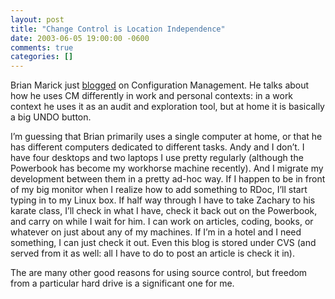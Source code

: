```yaml
---
layout: post
title: "Change Control is Location Independence"
date: 2003-06-05 19:00:00 -0600
comments: true
categories: []
---
```


Brian Marick just <a
href="http://www.testing.com/cgi-bin/blog/2003/06/05#cvs">blogged</a> on
Configuration Management. He talks about how he uses CM differently in
work and personal contexts: in a work context he uses it as an audit
and exploration tool, but at home it is basically a big UNDO button.


I’m guessing that Brian primarily uses a single computer at home, or
that he has different computers dedicated to different tasks. Andy and
I don’t. I have four desktops and two laptops I use pretty regularly
(although the Powerbook has become my workhorse machine recently). And
I migrate my development between them in a pretty ad-hoc way. If I
happen to be in front of my big monitor when I realize how to add
something to RDoc, I’ll start typing in to my Linux box. If half way
through I have to take Zachary to his karate class, I’ll check in what
I have, check it back out on the Powerbook, and carry on while I wait
for him. I can work on articles, coding, books, or whatever on just
about any of my machines. If I’m in a hotel and I need something, I
can just check it out. Even this blog is stored under CVS (and served
from it as well: all I have to do to post an article is check it in).


The are many other good reasons for using source control, but freedom
from a particular hard drive is a significant one for me.

